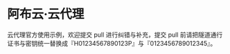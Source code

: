 阿布云·云代理
====

云代理官方使用示例，欢迎提交 pull 进行纠错与补充，提交 pull 前请把隧道通行证书与密钥统一替换成『H01234567890123P』与『0123456789012345』。
